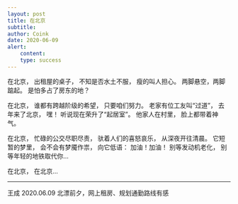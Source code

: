 ```yaml
---
layout: post
title: 在北京
subtitle: 
author: Coink
date: 2020-06-09
alert: 
    content: 
    type: success
---
```


在北京，
出租屋的桌子，
不知是否水土不服，
瘦的叫人担心。
两脚悬空，两脚踮起。
是怕多占了房东的地？



在北京，
谁都有跨越阶级的希望，
只要咱们努力。
老家有位工友叫“过道”，
去年来了北京，
嘿！
听说现在荣升了“起居室”。
他家人在村里，
脸上都带着神气。



在北京，
忙碌的公交尽职尽责，
驮着人们的喜怒哀乐，
从深夜开往清晨。
它短暂的梦里，
会不会有梦魇作祟，
向它低语：
加油！加油！
别等发动机老化，
别等年轻的地铁取代你...



在北京，
在北京...

------

王成 2020.06.09
北漂前夕，网上租房、规划通勤路线有感